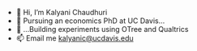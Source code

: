 - 👋 Hi, I’m Kalyani Chaudhuri
- 👀 Pursuing an economics PhD at UC Davis...
- 🌱 ...Building experiments using OTree and Qualtrics
- 📫 Email me kalyanic@ucdavis.edu

<!---
kalyanic93/kalyanic93 is a ✨ special ✨ repository because its `README.md` (this file) appears on your GitHub profile.
You can click the Preview link to take a look at your changes.
--->

